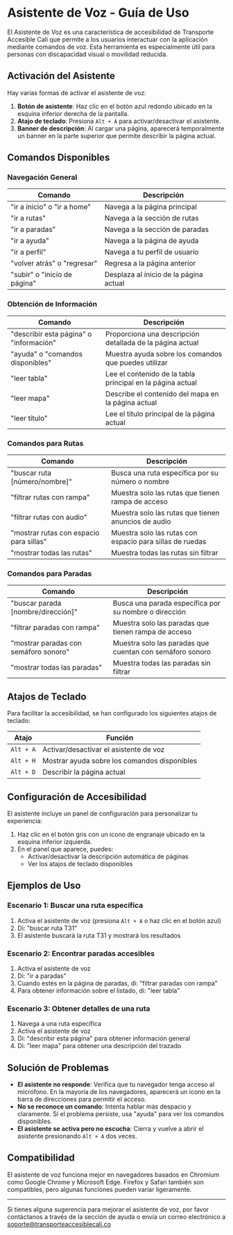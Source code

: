 # Asistente de Voz - Guía de Uso

El Asistente de Voz es una característica de accesibilidad de Transporte Accesible Cali que permite a los usuarios interactuar con la aplicación mediante comandos de voz. Esta herramienta es especialmente útil para personas con discapacidad visual o movilidad reducida.

## Activación del Asistente

Hay varias formas de activar el asistente de voz:

1. **Botón de asistente**: Haz clic en el botón azul redondo ubicado en la esquina inferior derecha de la pantalla.
2. **Atajo de teclado**: Presiona `Alt + A` para activar/desactivar el asistente.
3. **Banner de descripción**: Al cargar una página, aparecerá temporalmente un banner en la parte superior que permite describir la página actual.

## Comandos Disponibles

### Navegación General

| Comando | Descripción |
|---------|-------------|
| "ir a inicio" o "ir a home" | Navega a la página principal |
| "ir a rutas" | Navega a la sección de rutas |
| "ir a paradas" | Navega a la sección de paradas |
| "ir a ayuda" | Navega a la página de ayuda |
| "ir a perfil" | Navega a tu perfil de usuario |
| "volver atrás" o "regresar" | Regresa a la página anterior |
| "subir" o "inicio de página" | Desplaza al inicio de la página actual |

### Obtención de Información

| Comando | Descripción |
|---------|-------------|
| "describir esta página" o "información" | Proporciona una descripción detallada de la página actual |
| "ayuda" o "comandos disponibles" | Muestra ayuda sobre los comandos que puedes utilizar |
| "leer tabla" | Lee el contenido de la tabla principal en la página actual |
| "leer mapa" | Describe el contenido del mapa en la página actual |
| "leer título" | Lee el título principal de la página actual |

### Comandos para Rutas

| Comando | Descripción |
|---------|-------------|
| "buscar ruta [número/nombre]" | Busca una ruta específica por su número o nombre |
| "filtrar rutas con rampa" | Muestra solo las rutas que tienen rampa de acceso |
| "filtrar rutas con audio" | Muestra solo las rutas que tienen anuncios de audio |
| "mostrar rutas con espacio para sillas" | Muestra solo las rutas con espacio para sillas de ruedas |
| "mostrar todas las rutas" | Muestra todas las rutas sin filtrar |

### Comandos para Paradas

| Comando | Descripción |
|---------|-------------|
| "buscar parada [nombre/dirección]" | Busca una parada específica por su nombre o dirección |
| "filtrar paradas con rampa" | Muestra solo las paradas que tienen rampa de acceso |
| "mostrar paradas con semáforo sonoro" | Muestra solo las paradas que cuentan con semáforo sonoro |
| "mostrar todas las paradas" | Muestra todas las paradas sin filtrar |

## Atajos de Teclado

Para facilitar la accesibilidad, se han configurado los siguientes atajos de teclado:

| Atajo | Función |
|-------|---------|
| `Alt + A` | Activar/desactivar el asistente de voz |
| `Alt + H` | Mostrar ayuda sobre los comandos disponibles |
| `Alt + D` | Describir la página actual |

## Configuración de Accesibilidad

El asistente incluye un panel de configuración para personalizar tu experiencia:

1. Haz clic en el botón gris con un icono de engranaje ubicado en la esquina inferior izquierda.
2. En el panel que aparece, puedes:
   - Activar/desactivar la descripción automática de páginas
   - Ver los atajos de teclado disponibles

## Ejemplos de Uso

### Escenario 1: Buscar una ruta específica
1. Activa el asistente de voz (presiona `Alt + A` o haz clic en el botón azul)
2. Di: "buscar ruta T31"
3. El asistente buscará la ruta T31 y mostrará los resultados

### Escenario 2: Encontrar paradas accesibles
1. Activa el asistente de voz
2. Di: "ir a paradas"
3. Cuando estés en la página de paradas, di: "filtrar paradas con rampa"
4. Para obtener información sobre el listado, di: "leer tabla"

### Escenario 3: Obtener detalles de una ruta
1. Navega a una ruta específica
2. Activa el asistente de voz
3. Di: "describir esta página" para obtener información general
4. Di: "leer mapa" para obtener una descripción del trazado

## Solución de Problemas

- **El asistente no responde**: Verifica que tu navegador tenga acceso al micrófono. En la mayoría de los navegadores, aparecerá un icono en la barra de direcciones para permitir el acceso.
- **No se reconoce un comando**: Intenta hablar más despacio y claramente. Si el problema persiste, usa "ayuda" para ver los comandos disponibles.
- **El asistente se activa pero no escucha**: Cierra y vuelve a abrir el asistente presionando `Alt + A` dos veces.

## Compatibilidad

El asistente de voz funciona mejor en navegadores basados en Chromium como Google Chrome y Microsoft Edge. Firefox y Safari también son compatibles, pero algunas funciones pueden variar ligeramente.

---

Si tienes alguna sugerencia para mejorar el asistente de voz, por favor contáctanos a través de la sección de ayuda o envía un correo electrónico a soporte@transporteaccesiblecali.co
